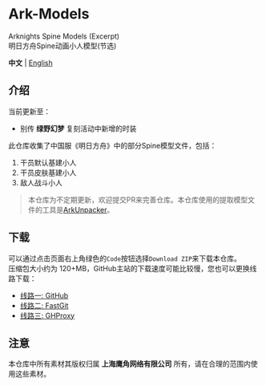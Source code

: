 Ark-Models
==========
Arknights Spine Models (Excerpt)  
明日方舟Spine动画小人模型(节选)  

**中文** | [English](README-eng.md)

## 介绍
当前更新至：
- 别传 **绿野幻梦** 复刻活动中新增的时装

此仓库收集了中国服《明日方舟》中的部分Spine模型文件，包括：
1. 干员默认基建小人
2. 干员皮肤基建小人
3. 敌人战斗小人

> 本仓库为不定期更新，欢迎提交PR来完善仓库。本仓库使用的提取模型文件的工具是[ArkUnpacker](https://github.com/isHarryh/Ark-Unpacker)。

## 下载
可以通过点击页面右上角绿色的`Code`按钮选择`Download ZIP`来下载本仓库。  
压缩包大小约为 120+MB，GitHub主站的下载速度可能比较慢，您也可以更换线路下载：  
- [线路一: GitHub](https://github.com/isHarryh/Ark-Models/archive/refs/heads/main.zip)
- [线路二: FastGit](https://download.fastgit.org/isHarryh/Ark-Models/archive/refs/heads/main.zip)
- [线路三: GHProxy](https://ghproxy.com/?q=https%3A%2F%2Fgithub.com%2FisHarryh%2FArk-Models%2Farchive%2Frefs%2Fheads%2Fmain.zip)

## 注意
本仓库中所有素材其版权归属 **上海鹰角网络有限公司** 所有，请在合理的范围内使用这些素材。

